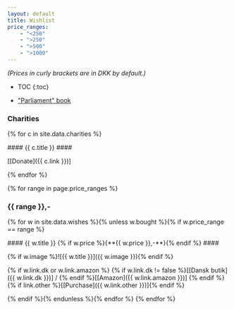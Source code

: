 ```yaml
---
layout: default
title: Wishlist
price_ranges:
    - "<250"
    - ">250"
    - ">500"
    - ">1000"
---
```

<i>(Prices in curly brackets are in DKK by default.)</i>

* TOC
{:toc}

* ["Parliament" book](http://www.parliamentbook.com/book)

<!--
    * Citizen Messenger bag (red)
        - `[x]` [Mini][] ($120)
        - `[ ]` [Regular][]
-->

### Charities ###
{% for c in site.data.charities %}

<div class="tile" markdown="1">
#### {{ c.title }} ####

<span style="text-align: center;">[[Donate]({{ c.link }})]</span>
</div>
{% endfor %}

{% for range in page.price_ranges %}
### {{ range }},- ###
{% for w in site.data.wishes %}{% unless w.bought %}{% if w.price_range == range %}

<div class="tile" markdown="1">
#### {{ w.title }} {% if w.price %}<span style="white-space:nowrap">{**{{ w.price }},-**}</span>{% endif %} ####

{% if w.image %}![{{ w.title }}]({{ w.image }}){% endif %}

{% if w.link.dk or w.link.amazon %}
<span style="text-align: center;">{% if w.link.dk != false %}[[Dansk butik]({{ w.link.dk }})] / {% endif %}[[Amazon]({{ w.link.amazon }})]</span>
{% endif %}
{% if link.other %}<span style="text-align: center;">[[Purchase]({{ w.link.other }})]</span>{% endif %}
</div>
{% endif %}{% endunless %}{% endfor %}
{% endfor %}


[mini]: http://www.chromeindustries.com/product/mini-metro-messenger-bag/BG-001.html
[regular]: http://www.chromeindustries.com/product/citizen-messenger-bag/BG-002.html?dwvar_BG-002_color=BKBK&cgid=messenger_bags
